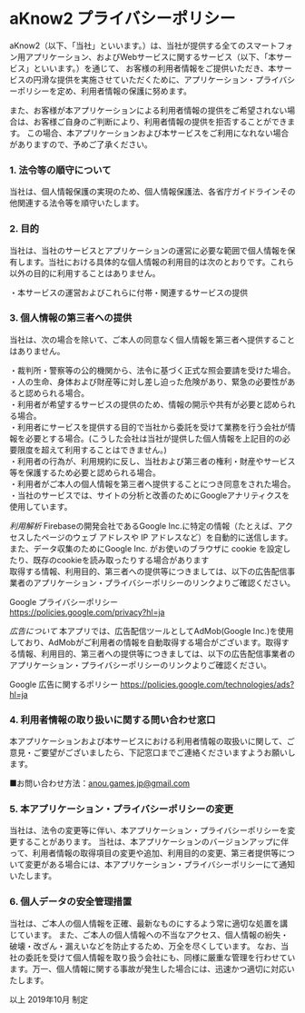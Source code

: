 # aKnow2 プライバシーポリシー

aKnow2（以下、「当社」といいます。）は、当社が提供する全てのスマートフォン用アプリケーション、およびWebサービスに関するサービス（以下、「本サービス」といいます。）を通じて、 お客様の利用者情報をご提供いただき、本サービスの円滑な提供を実施させていただくために、アプリケーション・プライバシーポリシーを定め、利用者情報の保護に努めます。


また、お客様が本アプリケーションによる利用者情報の提供をご希望されない場合は、お客様ご自身のご判断により、利用者情報の提供を拒否することができます。 この場合、本アプリケーションおよび本サービスをご利用になれない場合がありますので、予めご了承ください。


### 1. 法令等の順守について
当社は、個人情報保護の実現のため、個人情報保護法、各省庁ガイドラインその他関連する法令等を順守いたします。  


### 2. 目的
当社は、当社のサービスとアプリケーションの運営に必要な範囲で個人情報を保有します。当社における具体的な個人情報の利用目的は次のとおりです。これら以外の目的に利用することはありません。

・本サービスの運営およびこれらに付帯・関連するサービスの提供


### 3. 個人情報の第三者への提供
当社は、次の場合を除いて、ご本人の同意なく個人情報を第三者へ提供することはありません。  
  
・裁判所・警察等の公的機関から、法令に基づく正式な照会要請を受けた場合。  
・人の生命、身体および財産等に対し差し迫った危険があり、緊急の必要性があると認められる場合。  
・利用者が希望するサービスの提供のため、情報の開示や共有が必要と認められる場合。  
・利用者にサービスを提供する目的で当社から委託を受けて業務を行う会社が情報を必要とする場合。(こうした会社は当社が提供した個人情報を上記目的の必要限度を超えて利用することはできません。)  
・利用者の行為が、利用規約に反し、当社および第三者の権利・財産やサービス等を保護するため必要と認められる場合。  
・利用者がご本人の個人情報を第三者へ提供することにつき同意をされた場合。  
・当社のサービスでは、サイトの分析と改善のためにGoogleアナリティクスを使用しています。  

*️利用解析*
Firebaseの開発会社であるGoogle Inc.に特定の情報（たとえば、アクセスしたページのウェブ アドレスや IP アドレスなど）を自動的に送信します。  
また、データ収集のためにGoogle Inc. がお使いのブラウザに cookie を設定したり、既存のcookieを読み取ったりする場合があります  
取得する情報、利用目的、第三者への提供等につきましては、以下の広告配信事業者のアプリケーション・プライバシーポリシーのリンクよりご確認ください。  
  
Google プライバシーポリシー  
https://policies.google.com/privacy?hl=ja  
  
*広告について*
本アプリでは、広告配信ツールとしてAdMob(Google Inc.)を使用しており、AdMobがご利用者の情報を自動取得する場合がございます。取得する情報、利用目的、第三者への提供等につきましては、以下の広告配信事業者のアプリケーション・プライバシーポリシーのリンクよりご確認ください。

Google 広告に関するポリシー
https://policies.google.com/technologies/ads?hl=ja
  
### 4. 利用者情報の取り扱いに関する問い合わせ窓口
本アプリケーションおよび本サービスにおける利用者情報の取扱いに関して、ご意見・ご要望がございましたら、下記窓口までご連絡くださいますようお願いします。

■お問い合わせ方法：anou.games.jp@gmail.com

### 5. 本アプリケーション・プライバシーポリシーの変更
当社は、法令の変更等に伴い、本アプリケーション・プライバシーポリシーを変更することがあります。 当社は、本アプリケーションのバージョンアップに伴って、利用者情報の取得項目の変更や追加、利用目的の変更、第三者提供等について変更がある場合には、本アプリケーション・プライバシーポリシーにて通知いたします。


### 6. 個人データの安全管理措置
当社は、ご本人の個人情報を正確、最新なものにするよう常に適切な処置を講じています。 また、ご本人の個人情報への不当なアクセス、個人情報の紛失・破壊・改ざん・漏えいなどを防止するため、万全を尽くしています。 なお、当社の委託を受けて個人情報を取り扱う会社にも、同様に厳重な管理を行わせています。万一、個人情報に関する事故が発生した場合には、迅速かつ適切に対応いたします。

以上 2019年10月 制定